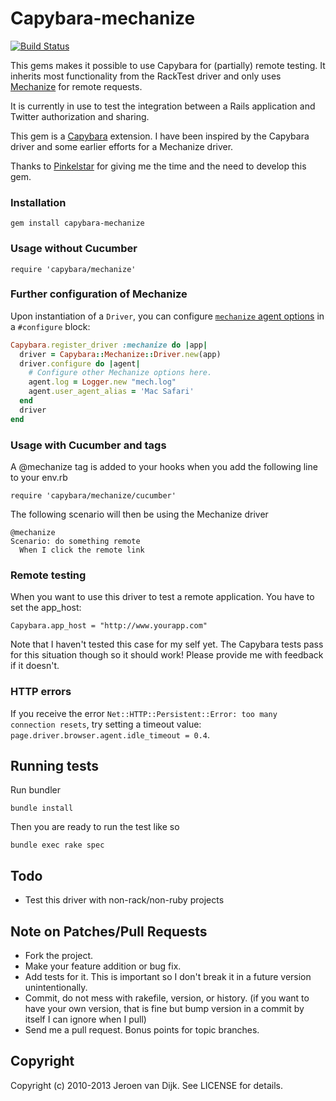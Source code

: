 Capybara-mechanize
==================

[![Build Status](https://travis-ci.org/jeroenvandijk/capybara-mechanize.png?branch=master)](https://travis-ci.org/jeroenvandijk/capybara-mechanize)

This gems makes it possible to use Capybara for (partially) remote testing. It inherits most functionality from the RackTest driver and only uses [Mechanize](https://github.com/sparklemotion/mechanize) for remote requests. 

It is currently in use to test the integration between a Rails application and Twitter authorization and sharing.

This gem is a [Capybara](http://github.com/jnicklas/capybara) extension. I have been inspired by the Capybara driver and some earlier efforts for a Mechanize driver.

Thanks to [Pinkelstar](http://www.pinkelstar.com) for giving me the time and the need to develop this gem.

### Installation

    gem install capybara-mechanize

### Usage without Cucumber

    require 'capybara/mechanize'

### Further configuration of Mechanize

Upon instantiation of a `Driver`, you can configure [`mechanize` agent
options](http://www.rubydoc.info/gems/mechanize/Mechanize) in a `#configure` block:

```ruby
Capybara.register_driver :mechanize do |app|
  driver = Capybara::Mechanize::Driver.new(app)
  driver.configure do |agent|
    # Configure other Mechanize options here.
    agent.log = Logger.new "mech.log"
    agent.user_agent_alias = 'Mac Safari'
  end
  driver
end
```

### Usage with Cucumber and tags

A @mechanize tag is added to your hooks when you add the following line to your env.rb

    require 'capybara/mechanize/cucumber'

The following scenario will then be using the Mechanize driver

    @mechanize
    Scenario: do something remote
      When I click the remote link
      
### Remote testing

When you want to use this driver to test a remote application. You have to set the app_host:

    Capybara.app_host = "http://www.yourapp.com"
    
Note that I haven't tested this case for my self yet. The Capybara tests pass for this situation though so it should work! Please provide me with feedback if it doesn't.

### HTTP errors

If you receive the error `Net::HTTP::Persistent::Error: too many connection resets`, try setting a timeout value: `page.driver.browser.agent.idle_timeout = 0.4`.

## Running tests

Run bundler

    bundle install

Then you are ready to run the test like so

    bundle exec rake spec

Todo
----
* Test this driver with non-rack/non-ruby projects

Note on Patches/Pull Requests
-----------------------------
 
* Fork the project.
* Make your feature addition or bug fix.
* Add tests for it. This is important so I don't break it in a
  future version unintentionally.
* Commit, do not mess with rakefile, version, or history.
  (if you want to have your own version, that is fine but bump version in a commit by itself I can ignore when I pull)
* Send me a pull request. Bonus points for topic branches.

Copyright
---------
Copyright (c) 2010-2013 Jeroen van Dijk. See LICENSE for details.
